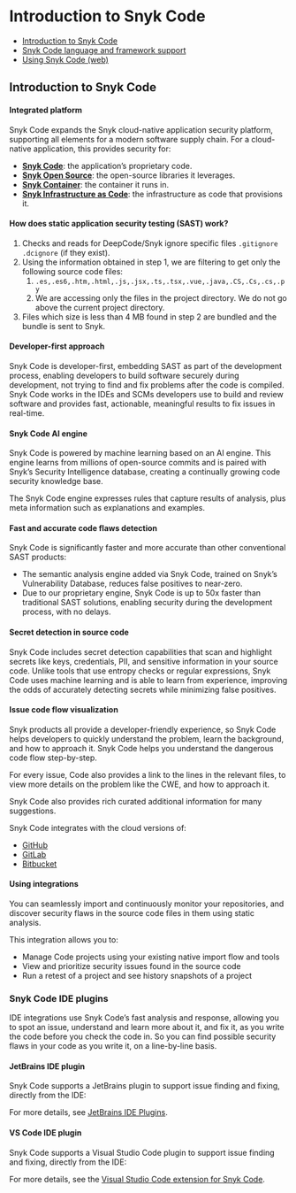 # Introduction to Snyk Code

* [ Introduction to Snyk Code](https://github.com/snyk/user-docs/tree/58f91d848e16ddf2ffcca3711d6b8852412be402/hc/en-us/articles/360017059758-Introduction-to-Snyk-Code/README.md)
* [ Snyk Code language and framework support](https://github.com/snyk/user-docs/tree/58f91d848e16ddf2ffcca3711d6b8852412be402/hc/en-us/articles/360016973477-Snyk-Code-language-and-framework-support/README.md)
* [ Using Snyk Code \(web\)](https://github.com/snyk/user-docs/tree/58f91d848e16ddf2ffcca3711d6b8852412be402/hc/en-us/articles/360017147558-Using-Snyk-Code-web-/README.md)

## Introduction to Snyk Code

#### Integrated platform

Snyk Code expands the Snyk cloud-native application security platform, supporting all elements for a modern software supply chain. For a cloud-native application, this provides security for:

* [**Snyk Code**](https://support.snyk.io/hc/en-us/categories/360003257537-Snyk-Code): the application’s proprietary code.
* [**Snyk Open Source**](https://support.snyk.io/hc/en-us/categories/360003049458-Snyk-Open-Source): the open-source libraries it leverages.
* [**Snyk Container**](https://support.snyk.io/hc/en-us/categories/360000583498-Snyk-Container): the container it runs in.
* [**Snyk Infrastructure as Code**](https://support.snyk.io/hc/en-us/categories/360001342678-Infrastructure-as-code): the infrastructure as code that provisions it.

#### How does static application security testing \(SAST\) work?

1. Checks and reads for DeepCode/Snyk ignore specific files `.gitignore` `.dcignore` \(if they exist\).
2. Using the information obtained in step 1, we are filtering to get only the following source code files:
   1. `.es,.es6,.htm,.html,.js,.jsx,.ts,.tsx,.vue,.java,.CS,.Cs,.cs,.py`
   2. We are accessing only the files in the project directory. We do not go above the current project directory.
3. Files which size is less than 4 MB found in step 2 are bundled and the bundle is sent to Snyk.

#### Developer-first approach

Snyk Code is developer-first, embedding SAST as part of the development process, enabling developers to build software securely during development, not trying to find and fix problems after the code is compiled. Snyk Code works in the IDEs and SCMs developers use to build and review software and provides fast, actionable, meaningful results to fix issues in real-time.

#### Snyk Code AI engine

Snyk Code is powered by machine learning based on an AI engine. This engine learns from millions of open-source commits and is paired with Snyk’s Security Intelligence database, creating a continually growing code security knowledge base.

The Snyk Code engine expresses rules that capture results of analysis, plus meta information such as explanations and examples.

#### Fast and accurate code flaws detection

Snyk Code is significantly faster and more accurate than other conventional SAST products:

* The semantic analysis engine added via Snyk Code, trained on Snyk’s Vulnerability Database, reduces false positives to near-zero.
* Due to our proprietary engine, Snyk Code is up to 50x faster than traditional SAST solutions, enabling security during the development process, with no delays.

#### Secret detection in source code

Snyk Code includes secret detection capabilities that scan and highlight secrets like keys, credentials, PII, and sensitive information in your source code. Unlike tools that use entropy checks or regular expressions, Snyk Code uses machine learning and is able to learn from experience, improving the odds of accurately detecting secrets while minimizing false positives.

#### Issue code flow visualization

Snyk products all provide a developer-friendly experience, so Snyk Code helps developers to quickly understand the problem, learn the background, and how to approach it. Snyk Code helps you understand the dangerous code flow step-by-step.

For every issue, Code also provides a link to the lines in the relevant files, to view more details on the problem like the CWE, and how to approach it.

Snyk Code also provides rich curated additional information for many suggestions.

Snyk Code integrates with the cloud versions of:

* [GitHub](https://support.snyk.io/hc/en-us/articles/360004032117-GitHub-integration)
* [GitLab](https://support.snyk.io/hc/en-us/articles/360004002238-GitLab-integration)
* [Bitbucket](https://support.snyk.io/hc/en-us/articles/360004032097-Bitbucket-Cloud-integration) 

#### Using integrations

You can seamlessly import and continuously monitor your repositories, and discover security flaws in the source code files in them using static analysis.

This integration allows you to:

* Manage Code projects using your existing native import flow and tools
* View and prioritize security issues found in the source code
* Run a retest of a project and see history snapshots of a project

### Snyk Code IDE plugins

IDE integrations use Snyk Code’s fast analysis and response, allowing you to spot an issue, understand and learn more about it, and fix it, as you write the code before you check the code in. So you can find possible security flaws in your code as you write it, on a line-by-line basis.

#### JetBrains IDE plugin

Snyk Code supports a JetBrains plugin to support issue finding and fixing, directly from the IDE:

For more details, see [JetBrains IDE Plugins](https://support.snyk.io/hc/en-us/articles/360004032317-JetBrains-IDE-Plugins).

#### VS Code IDE plugin

Snyk Code supports a Visual Studio Code plugin to support issue finding and fixing, directly from the IDE:

For more details, see the [Visual Studio Code extension for Snyk Code](https://support.snyk.io/hc/en-us/articles/360018585717-Visual-Studio-Code-extension-for-Snyk-Code-).

